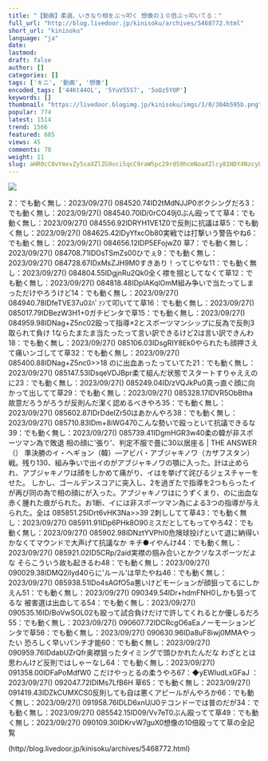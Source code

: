 ```yaml
---
title: "【動画】柔選、いきなり相をぶっ叩く 想像の１０倍ぶっ叩いてる："
full_url: "http://blog.livedoor.jp/kinisoku/archives/5468772.html"
short_url: "kinisoku"
language: "ja"
date: 
lastmod: 
draft: false
author: []
categories: []
tags: ['キニ', '動画', '想像']
encoded_tags: ['44Kt44OL', '5YuV55S7', '5oOz5YOP']
keywords: []
thumbnail: "https://livedoor.blogimg.jp/kinisoku/imgs/3/0/304b595b.png"
popular: 774
latest: 1514
trend: 1566
featured: 685
views: 45
comments: 78
weight: 11
slug: aHR0cC8vYmxvZy5saXZlZG9vci5qcC9raW5pc29rdS9hcmNoaXZlcy81NDY4NzcyLmh0bWw=
---
```


![](https://livedoor.blogimg.jp/kinisoku/imgs/3/0/304b595b.png)

2：でも動く無し：2023/09/27() 084520.74ID2tMdNJJP0ボクシングだろ3：でも動く無し：2023/09/27() 084540.70ID/0rCO49j0ぶん殴ってて草4：でも動く無し：2023/09/27() 084556.92IDRYH1VE1Z0で反則に抗議は草5：でも動く無し：2023/09/27() 084625.42IDyYfxcOb80実戦では打撃いう警告やね6：でも動く無し：2023/09/27() 084656.12IDP5EFojwZ0 草7：でも動く無し：2023/09/27() 084708.71IDOsTSmZs00ひでぇ9：でも動く無し：2023/09/27() 084728.67IDxMsZJH9M0すきあり！ってじやな11：でも動く無し：2023/09/27() 084804.55IDgjnRu2Qk0全く襟を掴としてなくて草12：でも動く無し：2023/09/27() 084818.48IDplAKqlOmM組み争いで当たってしまっただけやろうけど14：でも動く無し：2023/09/27() 084940.78IDfeTVE37u0ｽﾊﾟｧﾝて叩いてて草16：でも動く無し：2023/09/27() 085017.79IDBezW3H1+0ガチビンタで草15：でも動く無し：2023/09/27() 084959.98IDNag+Z5nc02殴って指導×2とスポーツマンシップに反為で反則3取られて負け 1ならたまたま当たったって言い訳できるけど2は言い訳できんわ18：でも動く無し：2023/09/27() 085106.03IDsgRIY8Ek0やられたも顔押さえて痛いンゴしてて草32：でも動く無し：2023/09/27() 085400.88IDNag+Z5nc0>>18 のに出血あったっていてた21：でも動く無し：2023/09/27() 085147.53IDsqeVDJBpr柔て組んだ状態でスタートすりゃええのに23：でも動く無し：2023/09/27() 085249.04ID/zVQJkPu0真っ直ぐ顔に向かって出してて草29：でも動く無し：2023/09/27() 085328.17IDVR5ObBtha故意だろうがろうが反則んだ潔く認めるべきやろ35：でも動く無し：2023/09/27() 085602.87IDrDdeIZr50はあかんやろ38：でも動く無し：2023/09/27() 085710.83IDm+8iWG470こんな勢いで殴っといて抗議できるな39：でも動く無し：2023/09/27() 085739.41IDgmHGR3w40柔の韓が非スポーツマン為で敗退 相の顔に'張り'、判定不服で畳に30以居座る | THE ANSWER（） 準決勝のイ・ヘギョン（韓）―アビバ・アブジャキノワ（カザフスタン）戦。残り130、組み争いで出イのがアブジャキノワの顎に入った。計は止められ、アブジャキノワは顔をしかめて痛がり、イはを挙げて詫びるジェスチャーをせた。 しかし、ゴールデンスコアに突入し、2を過ぎたで指導を2つもらったイが再び同の為で相の顔にが入った。アブジャキノワはにうずくまり、のに出血な赤く腫れた痕がられた。お1断、イには非スポーツマン為による3つの指導が与えられた。全は 085851.25IDrt6vHK3Na>>39 2刺ししてて草43：でも動く無し：2023/09/27() 085911.91IDp6PHk8O90ミスだとしてもってやろ42：でも動く無し：2023/09/27() 085902.98IDNztYVPhI0危険球投げといて退に納得いかなくてマウンドで大声げて抗議なか キチ●イやんけ44：でも動く無し：2023/09/27() 085921.02ID5CRp/2aid実襟の掴み合いとかクソなスポーツだよな そらこういう故も起きるわ48：でも動く無し：2023/09/27() 090029.38IDMQ2iIyd40らに'ルール'は早たやね46：でも動く無し：2023/09/27() 085938.51IDo4sAGfO5a悪いけどモーションが顔狙ってるにしかえん51：でも動く無し：2023/09/27() 090349.54IDr+hdmFNH0しかも狙ってるな 被害選は出血してる54：でも動く無し：2023/09/27() 090535.16ID/BoVwSOL02も殴って試合負けだけで許してくれるとか優しるだろ55：でも動く無し：2023/09/27() 090607.72IDCRcgO6aEaノーモーションビンタで草56：でも動く無し：2023/09/27() 090630.96IDa8uF8iwj0MMAやったい 恐ろしく早いパンチ才能60：でも動く無し：2023/09/27() 090959.76IDdabUZrQfr奥襟狙ったタイミングで頭ひかれたんだな わざととは思わんけど反則ではしゃーなし64：でも動く無し：2023/09/27() 091358.00IDFaPoMdfW0 こだけやっとるの柔うやろ67：◆yEWIudLxGFaJ ：2023/09/27() 092047.72IDIMs7LfB6H 草65：でも動く無し：2023/09/27() 091419.43IDZkCUMXCS0反則しても自は悪くアピールがんやろか66：でも動く無し：2023/09/27() 091958.76IDLD6xnU/J0テコンドーでは普のだが34：でも動く無し：2023/09/27() 085542.15ID09/Vv7eT0ぶん殴ってて草49：でも動く無し：2023/09/27() 090109.30IDKrvW7guX0想像の10倍殴ってて草の全記覧

(http//blog.livedoor.jp/kinisoku/archives/5468772.html)
